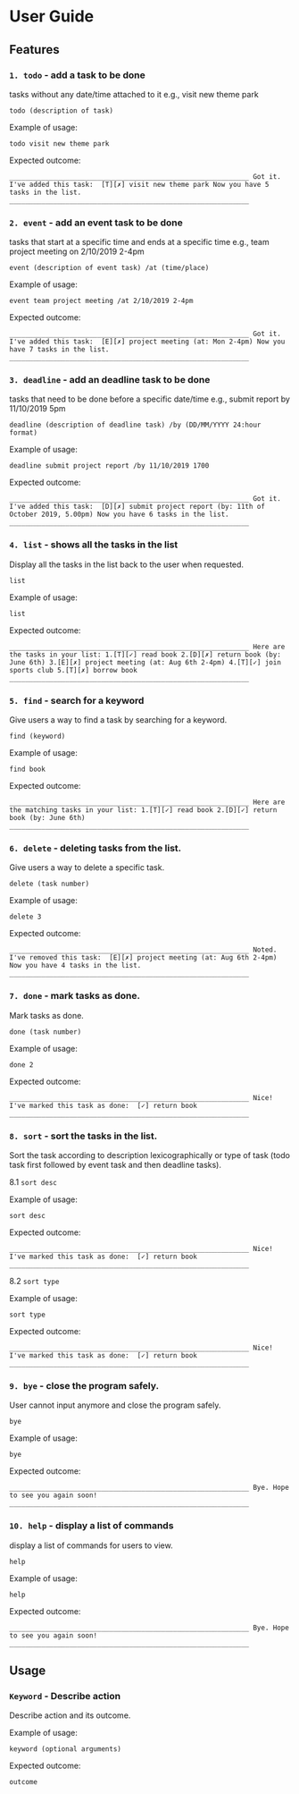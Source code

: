 # User Guide

## Features 


### `1. todo` - add a task to be done

tasks without any date/time attached to it e.g., visit new theme park

`todo (description of task)`

Example of usage: 

`todo visit new theme park`

Expected outcome:

`____________________________________________________________
      Got it. I've added this task: 
        [T][✗] visit new theme park
      Now you have 5 tasks in the list.
     ____________________________________________________________
`

### `2. event` - add an event task to be done

tasks that start at a specific time and ends at a specific time e.g., team project meeting on 2/10/2019 2-4pm

`event (description of event task) /at (time/place)`

Example of usage: 

`event team project meeting /at 2/10/2019 2-4pm`

Expected outcome:

`____________________________________________________________
      Got it. I've added this task: 
        [E][✗] project meeting (at: Mon 2-4pm)
      Now you have 7 tasks in the list.
     ____________________________________________________________`

### `3. deadline` - add an deadline task to be done

tasks that need to be done before a specific date/time e.g., submit report by 11/10/2019 5pm

`deadline (description of deadline task) /by (DD/MM/YYYY 24:hour format)`

Example of usage: 

`deadline submit project report /by 11/10/2019 1700`

Expected outcome:

`____________________________________________________________
      Got it. I've added this task: 
        [D][✗] submit project report (by: 11th of October 2019, 5.00pm)
      Now you have 6 tasks in the list.
     ____________________________________________________________`

### `4. list` - shows all the tasks in the list

Display all the tasks in the list back to the user when requested.

`list`

Example of usage: 

`list`

Expected outcome:

`____________________________________________________________
      Here are the tasks in your list:
      1.[T][✓] read book
      2.[D][✗] return book (by: June 6th)
      3.[E][✗] project meeting (at: Aug 6th 2-4pm)
      4.[T][✓] join sports club
      5.[T][✗] borrow book
     ____________________________________________________________`

### `5. find` - search for a keyword

Give users a way to find a task by searching for a keyword.

`find (keyword)`

Example of usage: 

`find book`

Expected outcome:

`____________________________________________________________
      Here are the matching tasks in your list:
      1.[T][✓] read book
      2.[D][✓] return book (by: June 6th)
     ____________________________________________________________`


### `6. delete` - deleting tasks from the list.

Give users a way to delete a specific task.

`delete (task number)`

Example of usage: 

`delete 3`

Expected outcome:

`____________________________________________________________
      Noted. I've removed this task: 
        [E][✗] project meeting (at: Aug 6th 2-4pm)
      Now you have 4 tasks in the list.
     ____________________________________________________________`

     
### `7. done` - mark tasks as done.

Mark tasks as done.

`done (task number)`

Example of usage: 

`done 2`

Expected outcome:

`____________________________________________________________
      Nice! I've marked this task as done: 
        [✓] return book
     ____________________________________________________________`
     
     
### `8. sort` - sort the tasks in the list.

Sort the task according to description lexicographically or type of task 
(todo task first followed by event task and then deadline tasks).

8.1 `sort desc`

Example of usage: 

`sort desc`

Expected outcome:

`____________________________________________________________
      Nice! I've marked this task as done: 
        [✓] return book
     ____________________________________________________________`
     

8.2 `sort type`

Example of usage: 

`sort type`

Expected outcome:

`____________________________________________________________
      Nice! I've marked this task as done: 
        [✓] return book
     ____________________________________________________________`
     
### `9. bye` - close the program safely.
 
 User cannot input anymore and close the program safely.
 
 `bye`
 
 Example of usage: 
 
 `bye`
 
 Expected outcome:
 
 `____________________________________________________________
       Bye. Hope to see you again soon!
      ____________________________________________________________`
      

### `10. help` - display a list of commands
 
 display a list of commands for users to view.
 
 `help`
 
 Example of usage: 
 
 `help`
 
 Expected outcome:
 
 `____________________________________________________________
       Bye. Hope to see you again soon!
      ____________________________________________________________`
    

## Usage

### `Keyword` - Describe action

Describe action and its outcome.

Example of usage: 

`keyword (optional arguments)`

Expected outcome:

`outcome`
